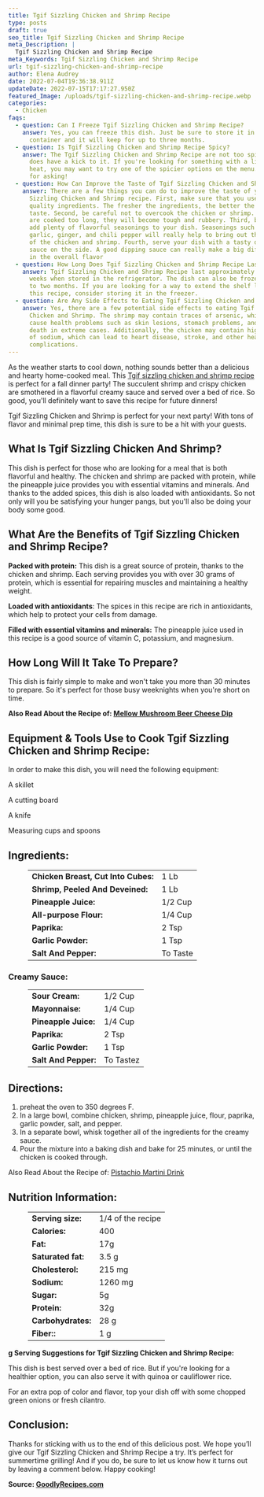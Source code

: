 ```yaml
---
title: Tgif Sizzling Chicken and Shrimp Recipe
type: posts
draft: true
seo_title: Tgif Sizzling Chicken and Shrimp Recipe
meta_Description: |
  Tgif Sizzling Chicken and Shrimp Recipe
meta_Keywords: Tgif Sizzling Chicken and Shrimp Recipe
url: tgif-sizzling-chicken-and-shrimp-recipe
author: Elena Audrey
date: 2022-07-04T19:36:38.911Z
updateDate: 2022-07-15T17:17:27.950Z
featured_Image: /uploads/tgif-sizzling-chicken-and-shrimp-recipe.webp
categories:
  - Chicken
faqs:
  - question: Can I Freeze Tgif Sizzling Chicken and Shrimp Recipe?
    answer: Yes, you can freeze this dish. Just be sure to store it in an airtight
      container and it will keep for up to three months.
  - question: Is Tgif Sizzling Chicken and Shrimp Recipe Spicy?
    answer: The Tgif Sizzling Chicken and Shrimp Recipe are not too spicy, but it
      does have a kick to it. If you're looking for something with a little more
      heat, you may want to try one of the spicier options on the menu. Thanks
      for asking!
  - question: How Can Improve the Taste of Tgif Sizzling Chicken and Shrimp Recipe?
    answer: There are a few things you can do to improve the taste of your TGIF
      Sizzling Chicken and Shrimp recipe. First, make sure that you use fresh,
      quality ingredients. The fresher the ingredients, the better the dish will
      taste. Second, be careful not to overcook the chicken or shrimp. If they
      are cooked too long, they will become tough and rubbery. Third, be sure to
      add plenty of flavorful seasonings to your dish. Seasonings such as
      garlic, ginger, and chili pepper will really help to bring out the flavor
      of the chicken and shrimp. Fourth, serve your dish with a tasty dipping
      sauce on the side. A good dipping sauce can really make a big difference
      in the overall flavor
  - question: How Long Does Tgif Sizzling Chicken and Shrimp Recipe Last?
    answer: Tgif Sizzling Chicken and Shrimp Recipe last approximately four to six
      weeks when stored in the refrigerator. The dish can also be frozen for up
      to two months. If you are looking for a way to extend the shelf life of
      this recipe, consider storing it in the freezer.
  - question: Are Any Side Effects to Eating Tgif Sizzling Chicken and Shrimp?
    answer: Yes, there are a few potential side effects to eating Tgif Sizzling
      Chicken and Shrimp. The shrimp may contain traces of arsenic, which can
      cause health problems such as skin lesions, stomach problems, and even
      death in extreme cases. Additionally, the chicken may contain high levels
      of sodium, which can lead to heart disease, stroke, and other health
      complications.
---
```

As the weather starts to cool down, nothing sounds better than a delicious and hearty home-cooked meal. This [Tgif sizzling chicken and shrimp recipe](https://goodlyrecipes.com/tgif-sizzling-chicken-and-shrimp-recipe/) is perfect for a fall dinner party! The succulent shrimp and crispy chicken are smothered in a flavorful creamy sauce and served over a bed of rice. So good, you'll definitely want to save this recipe for future dinners!

Tgif Sizzling Chicken and Shrimp is perfect for your next party! With tons of flavor and minimal prep time, this dish is sure to be a hit with your guests.

## **What Is Tgif Sizzling Chicken And Shrimp?**

This dish is perfect for those who are looking for a meal that is both flavorful and healthy. The chicken and shrimp are packed with protein, while the pineapple juice provides you with essential vitamins and minerals. And thanks to the added spices, this dish is also loaded with antioxidants. So not only will you be satisfying your hunger pangs, but you'll also be doing your body some good.

## **What Are the Benefits of Tgif Sizzling Chicken and Shrimp Recipe?**

**Packed with protein:** This dish is a great source of protein, thanks to the chicken and shrimp. Each serving provides you with over 30 grams of protein, which is essential for repairing muscles and maintaining a healthy weight.

**Loaded with antioxidants**: The spices in this recipe are rich in antioxidants, which help to protect your cells from damage.

**Filled with essential vitamins and minerals:** The pineapple juice used in this recipe is a good source of vitamin C, potassium, and magnesium.

## **How Long Will It Take To Prepare?**

This dish is fairly simple to make and won't take you more than 30 minutes to prepare. So it's perfect for those busy weeknights when you're short on time.

**Also Read About the Recipe of: <a href="https://goodlyrecipes.com/mellow-mushroom-beer-cheese-dip-recipe/" target="_blank" rel="noopener">Mellow Mushroom Beer Cheese Dip</a>**

## **Equipment & Tools Use to Cook Tgif Sizzling Chicken and Shrimp Recipe:**

In order to make this dish, you will need the following equipment:

A skillet

A cutting board

A knife

Measuring cups and spoons

## **Ingredients:**

<figure class="wp-block-table is-style-stripes">
  <table>
    <tbody>
      <tr>
        <td>
          <strong>Chicken Breast, Cut Into Cubes:</strong>
        </td>
        <td>1 Lb</td>
      </tr>
      <tr>
        <td>
          <strong>Shrimp, Peeled And Deveined:</strong>
        </td>
        <td>1 Lb</td>
      </tr>
      <tr>
        <td>
          <strong>Pineapple Juice:</strong>
        </td>
        <td>1/2 Cup</td>
      </tr>
      <tr>
        <td>
          <strong>All-purpose Flour:</strong>
        </td>
        <td>1/4 Cup</td>
     </tr>
      <tr>
        <td>
          <strong>Paprika:</strong>
        </td>
        <td>2 Tsp</td>
      </tr>
<tr>
        <td>
          <strong>Garlic Powder:</strong>
        </td>
        <td>1 Tsp</td>
      </tr>
<tr>
        <td>
          <strong>Salt And Pepper:</strong>
        </td>
        <td>To Taste</td>
      </tr>

 </tbody>
  </table>
</figure>

### **Creamy Sauce:**

<figure class="wp-block-table is-style-stripes">
  <table>
    <tbody>
      <tr>
        <td>
          <strong>Sour Cream:</strong>
        </td>
        <td>1/2 Cup</td>
      </tr>
      <tr>
        <td>
          <strong>Mayonnaise:</strong>
        </td>
        <td>1/4 Cup</td>
      </tr>
<tr>
        <td>
          <strong>Pineapple Juice:</strong>
        </td>
        <td>1/4 Cup</td>
      </tr>
      <tr>
        <td>
          <strong>Paprika:</strong>
        </td>
        <td>2 Tsp</td>
      </tr>
<tr>
        <td>
          <strong>Garlic Powder:</strong>
        </td>
        <td>1 Tsp</td>
      </tr>
      <tr>
        <td>
          <strong>Salt And Pepper:</strong>
        </td>
        <td>To Tastez</td>
      </tr>

 </tbody>
  </table>
</figure>

## **Directions:**

1. preheat the oven to 350 degrees F.
2. In a large bowl, combine chicken, shrimp, pineapple juice, flour, paprika, garlic powder, salt, and pepper.
3. In a separate bowl, whisk together all of the ingredients for the creamy sauce.
4. Pour the mixture into a baking dish and bake for 25 minutes, or until the chicken is cooked through.

Also Read About the Recipe of: <a href="https://goodlyrecipes.com/pistachio-martini-drink-recipe/" target="_blank" rel="noopener">Pistachio Martini Drink</a>

## **Nutrition Information:**

<figure class="wp-block-table is-style-stripes">
  <table>
    <tbody>
      <tr>
        <td>
          <strong>Serving size:</strong>
        </td>
        <td>1/4 of the recipe</td>
      </tr>
      <tr>
        <td>
          <strong>Calories:</strong>
        </td>
        <td>400</td>
      </tr>
      <tr>
        <td>
          <strong>Fat:</strong>
        </td>
        <td> 17g</td>
      </tr>
      <tr>
        <td>
          <strong>Saturated fat:</strong>
        </td>
        <td> 3.5 g</td>
     </tr>
      <tr>
        <td>
          <strong>Cholesterol:</strong>
        </td>
        <td>215 mg</td>
      </tr>
<tr>
        <td>
          <strong>Sodium:</strong>
        </td>
        <td>1260 mg</td>
      </tr>
<tr>
        <td>
          <strong>Sugar:</strong>
        </td>
        <td>5g</td>
      </tr>
<tr>
        <td>
          <strong>Protein:</strong>
        </td>
        <td>32g</td>
      </tr>
      <tr>
        <td>
          <strong>Carbohydrates:</strong>
        </td>
        <td> 28 g</td>
      </tr>
<tr>
        <td>
          <strong>Fiber::</strong>
        </td>
        <td> 1 g</td>
      </tr>

 </tbody>
  </table>
</figure>

**g Serving Suggestions for Tgif Sizzling Chicken and Shrimp Recipe:**

This dish is best served over a bed of rice. But if you're looking for a healthier option, you can also serve it with quinoa or cauliflower rice.

For an extra pop of color and flavor, top your dish off with some chopped green onions or fresh cilantro.

## **Conclusion:**

Thanks for sticking with us to the end of this delicious post. We hope you’ll give our Tgif Sizzling Chicken and Shrimp Recipe a try. It’s perfect for summertime grilling! And if you do, be sure to let us know how it turns out by leaving a comment below. Happy cooking!

**Source: <a href="https://goodlyrecipes.com/" target="_blank" rel="noopener">GoodlyRecipes.com</a>**